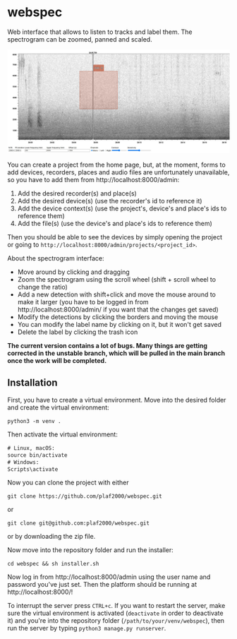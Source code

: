 # webspec

Web interface that allows to listen to tracks and label them. The spectrogram can be zoomed, panned and scaled.

![Screenshot](https://github.com/plaf2000/webspec/blob/master/screenshot.jpeg)

You can create a project from the home page, but, at the moment, forms to add devices, recorders, places and audio files are unfortunately unavailable, so you have to add them from http://localhost:8000/admin:

1. Add the desired recorder(s) and place(s)
2. Add the desired device(s) (use the recorder's id to reference it)
3. Add the device context(s) (use the project's, device's and place's ids to reference them)
4. Add the file(s) (use the device's and place's ids to reference them)

Then you should be able to see the devices by simply opening the project or going to `http://localhost:8000/admin/projects/<project_id>`.

About the spectrogram interface:

* Move around by clicking and dragging 
* Zoom the spectrogram using the scroll wheel (shift + scroll wheel to change the ratio)
* Add a new detection with shift+click and move the mouse around to make it larger (you have to be logged in from http://localhost:8000/admin/ if you want that the changes get saved)
* Modify the detections by clicking the borders and moving the mouse
* You can modify the label name by clicking on it, but it won't get saved
* Delete the label by clicking the trash icon



**The current version contains a lot of bugs. Many things are getting corrected in the unstable branch, which will be pulled in the main branch once the work will be completed.**

## Installation

First, you have to create a virtual environment. Move into the desired folder and create the virtual environment: 
```shell
python3 -m venv .
```

Then activate the virtual environment:

```shell
# Linux, macOS:
source bin/activate
# Windows:
Scripts\activate
```

Now you can clone the project with either

```shell
git clone https://github.com/plaf2000/webspec.git
```

or

```shell
git clone git@github.com:plaf2000/webspec.git
```

or by downloading the zip file.

Now move into the repository folder and run the installer:

```shell
cd webspec && sh installer.sh
```

Now log in from http://localhost:8000/admin using the user name and password you've just set. Then the platform should be running at http://localhost:8000/!

To interrupt the server press `CTRL+c`. If you want to restart the server, make sure the virtual environment is activated (`deactivate` in order to deactivate it) and you're into the repository folder (`/path/to/your/venv/webspec`), then run the server by typing `python3 manage.py runserver`.

